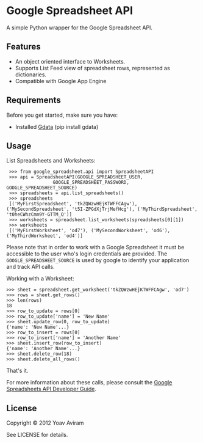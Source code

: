 Google Spreadsheet API
========================
A simple Python wrapper for the Google Spreadsheet API.


Features
--------

* An object oriented interface to Worksheets.
* Supports List Feed view of spreadsheet rows, represented as dictionaries.
* Compatible with Google App Engine


Requirements
--------------
Before you get started, make sure you have:

* Installed [Gdata](http://code.google.com/p/gdata-python-client/) (pip install gdata)

Usage
-----

List Spreadsheets and Worksheets:

     >>> from google_spreadsheet.api import SpreadsheetAPI
     >>> api = SpreadsheetAPI(GOOGLE_SPREADSHEET_USER,
                     GOOGLE_SPREADSHEET_PASSWORD, GOOGLE_SPREADSHEET_SOURCE)
     >>> spreadsheets = api.list_spreadsheets()
     >>> spreadsheets
     [('MyFirstSpreadsheet', 'tkZQWzwHEjKTWFFCAgw'), ('MySecondSpreadsheet', 't5I-ZPGdXjTrjMefHcg'), ('MyThirdSpreadsheet', 't0heCWhzCmm9Y-GTTM_Q')]
     >>> worksheets = spreadsheet.list_worksheets(spreadsheets[0][1])
     >>> worksheets
     [('MyFirstWorksheet', 'od7'), ('MySecondWorksheet', 'od6'), ('MyThirdWorksheet', 'od4')]

Please note that in order to work with a Google Spreadsheet it must be accessible
to the user who's login credentials are provided. The `GOOGLE_SPREADSHEET_SOURCE`
is used by google to identify your application and track API calls.

Working with a Worksheet:

    >>> sheet = spreadsheet.get_worksheet('tkZQWzwHEjKTWFFCAgw', 'od7')
    >>> rows = sheet.get_rows()
    >>> len(rows)
    18
    >>> row_to_update = rows[0]
    >>> row_to_update['name'] = 'New Name'
    >>> sheet.update_row(0, row_to_update)
    {'name': 'New Name'...}
    >>> row_to_insert = rows[0]
    >>> row_to_insert['name'] = 'Another Name'
    >>> sheet.insert_row(row_to_insert)
    {'name': 'Another Name'...}
    >>> sheet.delete_row(18)
    >>> sheet.delete_all_rows()

That's it.

For more information about these calls, please consult the [Google Spreadsheets
API Developer Guide](https://developers.google.com/google-apps/spreadsheets/).


License
-------

Copyright &copy; 2012 Yoav Aviram

See LICENSE for details.

